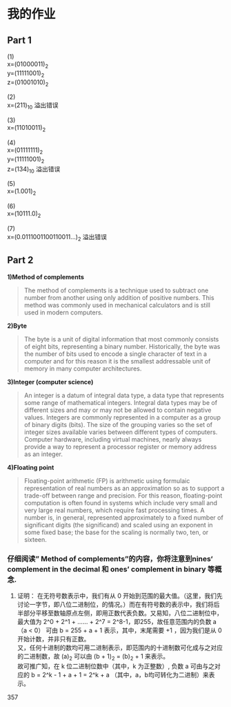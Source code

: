 # 我的作业

## Part 1
 (1)   
 x=(01000011)<sub>2</sub>    
 y=(11111001)<sub>2</sub>  
 z=(01001010)<sub>2</sub>  

 (2)   
 x=(211)<sub>10</sub>  溢出错误  

 (3)  
 x=(11010011)<sub>2</sub>
 
 (4)   
 x=(01111111)<sub>2</sub>    
 y=(11111001)<sub>2</sub>  
 z=(134)<sub>10</sub>  溢出错误

 (5)  
 x=(1.001)<sub>2</sub>

 (6)  
 x=(10111.0)<sub>2</sub>

 (7)  
 x=(0.0111001100110011...)<sub>2</sub> 溢出错误

## Part 2

**1)Method of complements** 
> The method of complements is a technique used to subtract one number from another using only addition of positive numbers. This method was commonly used in mechanical calculators and is still used in modern computers. 

**2)Byte** 
> The byte is a unit of digital information that most commonly consists of eight bits, representing a binary number. Historically, the byte was the number of bits used to encode a single character of text in a computer and for this reason it is the smallest addressable unit of memory in many computer architectures. 

**3)Integer (computer science)** 
> An integer is a datum of integral data type, a data type that represents some range of mathematical integers. Integral data types may be of different sizes and may or may not be allowed to contain negative values. Integers are commonly represented in a computer as a group of binary digits (bits). The size of the grouping varies so the set of integer sizes available varies between different types of computers. Computer hardware, including virtual machines, nearly always provide a way to represent a processor register or memory address as an integer. 

**4)Floating point** 
> Floating-point arithmetic (FP) is arithmetic using formulaic representation of real numbers as an approximation so as to support a trade-off between range and precision. For this reason, floating-point computation is often found in systems which include very small and very large real numbers, which require fast processing times. A number is, in general, represented approximately to a fixed number of significant digits (the significand) and scaled using an exponent in some fixed base; the base for the scaling is normally two, ten, or sixteen.


  
  
### 仔细阅读” Method of complements”的内容，你将注意到nines‘ complement in the decimal 和 ones’ complement in binary 等概念. 
1) 证明：
在无符号数表示中，我们有从 0 开始到范围的最大值。（这里，我们先讨论一字节，即八位二进制位，的情况。）而在有符号数的表示中，我们将后半部分平移至数轴原点左侧，即用正数代表负数。又易知，八位二进制位中，最大值为 2^0 + 2^1 + …… + 2^7 = 2^8-1，即255，故任意范围内的负数 a（a < 0） 可由 b = 255 + a + 1 表示，其中，末尾需要 +1 ，因为我们是从 0 开始计数，并非只有正数。  
又，任何十进制的数均可用二进制表示，即范围内的十进制数可化成与之对应的二进制数，故 (a)<sub>2</sub> 可以由 (b + 1)<sub>2</sub> = (b)<sub>2</sub> + 1 来表示。  
故可推广知，在 k 位二进制位数中（其中，k 为正整数）, 负数 a 可由与之对应的 b = 2^k - 1 + a + 1 = 2^k + a （其中，a，b均可转化为二进制）来表示。


 357
